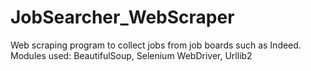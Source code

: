 # JobSearcher_WebScraper
Web scraping program to collect jobs from job boards such as Indeed. Modules used: BeautifulSoup, Selenium WebDriver, Urllib2
